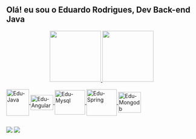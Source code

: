 ## Olá! eu sou o Eduardo Rodrigues, Dev Back-end Java

<div align="center">
  <a href="https://github.com/Eduardoxpro">
  <img height="135em"src="https://github-readme-stats.vercel.app/api?username=Eduardoxpro&show_icons=true&theme=blue-green&include_all_commits=true&count_private=true"/>
  <img height="135em" src="https://github-readme-stats.vercel.app/api/top-langs/?username=Eduardoxpro&layout=compact&langs_count=7&theme=blue-green"/>
</div>

<div style="display: inline_block"><br>
  <img align="center" alt="Edu-Java" height="70" width="60" src="https://cdn.jsdelivr.net/gh/devicons/devicon/icons/java/java-original-wordmark.svg" /> 
  <img align="center" alt="Edu-Angular" height="40" width="60" src="https://cdn.jsdelivr.net/gh/devicons/devicon/icons/angularjs/angularjs-original.svg" />
  <img align="center" alt="Edu-Mysql" height="65" width="80" src="https://cdn.jsdelivr.net/gh/devicons/devicon/icons/mysql/mysql-original-wordmark.svg" />
  <img align="center" alt="Edu-Spring" height="70" width="80" src="https://cdn.jsdelivr.net/gh/devicons/devicon/icons/spring/spring-original-wordmark.svg" />
  <img align="center" alt="Edu-Mongodb"  height="55" width="60" src="https://cdn.jsdelivr.net/gh/devicons/devicon/icons/mongodb/mongodb-original-wordmark.svg" />       
</div>
  
  ##
  
  <div> 

 
  <a href = "mailto:Eduardorodriguesxpro@gmail.com"><img src="https://img.shields.io/badge/Gmail-D14836?style=for-the-badge&logo=gmail&logoColor=white" target="_blank"></a>
  <a href="https://www.linkedin.com/in/eduardo-rodrigues-a9b927180/" target="_blank"><img src="https://img.shields.io/badge/-LinkedIn-%230077B5?style=for-the-badge&logo=linkedin&logoColor=white" target="_blank"></a> 
 
